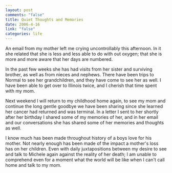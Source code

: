 ```yaml
--- 
layout: post
comments: "false"
title: Quiet Thoughts and Memories
date: 2006-4-16
link: "false"
categories: life
---
```

An email from my mother left me crying uncontrollably this afternoon. In it she related that she is less and less able to do with out oxygen; that she is more and more aware that her days are numbered.

In the past few weeks she has had visits from her sister and surviving brother, as well as from nieces and nephews. There have been trips to Normal to see her grandchildren, and they have come to see her as well. I have been able to get over to Illinois twice, and I cherish that time spent with my mom.

Next weekend I will return to my childhood home again, to see my mom and continue the long gentle goodbye we have been sharing since she learned her cancer had returned and was terminal. In a letter I sent to her shortly after her birthday I shared some of my memories of her, and in her email and our conversations she has shared some of her memories and thoughts as well.

I know much has been made throughout history of a boys love for his mother. Not nearly enough has been made of the impact a mother's loss has on her children. Even with daily juxtapositions between my desire to see and talk to Michele again against the reality of her death; I am unable to comprehend even for a moment what the world will be like when I can't call home and talk to my mom.
